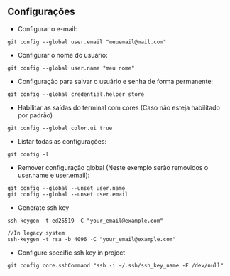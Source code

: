 ## Configurações

- Configurar o e-mail:
```
git config --global user.email "meuemail@mail.com"
```

- Configurar o nome do usuário:
```
git config --global user.name "meu nome"
```

- Configuração para salvar o usuário e senha de forma permanente:
```
git config --global credential.helper store
```

- Habilitar as saídas do terminal com cores (Caso não esteja habilitado por padrão)
```git
git config --global color.ui true
```

- Listar todas as configurações:
```git
git config -l
```

- Remover configuração global (Neste exemplo serão removidos o user.name e user.email):
```git
git config --global --unset user.name
git config --global --unset user.email
```

- Generate ssh key
```git
ssh-keygen -t ed25519 -C "your_email@example.com" 

//In legacy system
ssh-keygen -t rsa -b 4096 -C "your_email@example.com"
```

- Configure specific ssh key in project
```git
git config core.sshCommand "ssh -i ~/.ssh/ssh_key_name -F /dev/null"
```
